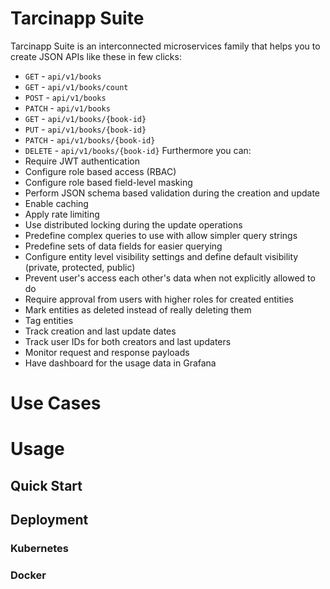 # Tarcinapp Suite
Tarcinapp Suite is an interconnected microservices family that helps you to create JSON APIs like these in few clicks:  
* `GET` - `api/v1/books`
* `GET` - `api/v1/books/count`
* `POST` - `api/v1/books`
* `PATCH` - `api/v1/books`
* `GET` - `api/v1/books/{book-id}`
* `PUT` - `api/v1/books/{book-id}`
* `PATCH` - `api/v1/books/{book-id}`
* `DELETE` - `api/v1/books/{book-id}`
Furthermore you can:
* Require JWT authentication
* Configure role based access (RBAC)
* Configure role based field-level masking
* Perform JSON schema based validation during the creation and update
* Enable caching
* Apply rate limiting
* Use distributed locking during the update operations
* Predefine complex queries to use with allow simpler query strings
* Predefine sets of data fields for easier querying
* Configure entity level visibility settings and define default visibility (private, protected, public)
* Prevent user's access each other's data when not explicitly allowed to do
* Require approval from users with higher roles for created entities
* Mark entities as deleted instead of really deleting them
* Tag entities
* Track creation and last update dates
* Track user IDs for both creators and last updaters
* Monitor request and response payloads
* Have dashboard for the usage data in Grafana
# Use Cases
# Usage
## Quick Start
## Deployment 
### Kubernetes
### Docker
